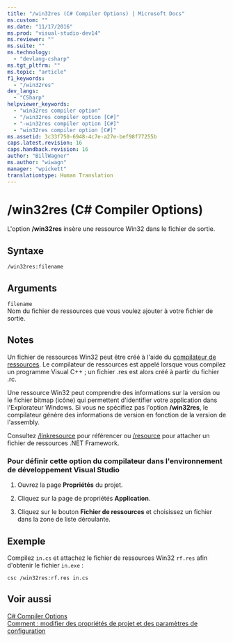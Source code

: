```yaml
---
title: "/win32res (C# Compiler Options) | Microsoft Docs"
ms.custom: ""
ms.date: "11/17/2016"
ms.prod: "visual-studio-dev14"
ms.reviewer: ""
ms.suite: ""
ms.technology: 
  - "devlang-csharp"
ms.tgt_pltfrm: ""
ms.topic: "article"
f1_keywords: 
  - "/win32res"
dev_langs: 
  - "CSharp"
helpviewer_keywords: 
  - "win32res compiler option"
  - "/win32res compiler option [C#]"
  - "-win32res compiler option [C#]"
  - "win32res compiler option [C#]"
ms.assetid: 3c33f750-6948-4c7e-a27e-bef98f77255b
caps.latest.revision: 16
caps.handback.revision: 16
author: "BillWagner"
ms.author: "wiwagn"
manager: "wpickett"
translationtype: Human Translation
---
```

# /win32res (C# Compiler Options)
L'option **\/win32res** insère une ressource Win32 dans le fichier de sortie.  
  
## Syntaxe  
  
```  
/win32res:filename  
```  
  
## Arguments  
 `filename`  
 Nom du fichier de ressources que vous voulez ajouter à votre fichier de sortie.  
  
## Notes  
 Un fichier de ressources Win32 peut être créé à l'aide du [compilateur de ressources](http://go.microsoft.com/fwlink/?LinkId=148370).  Le compilateur de ressources est appelé lorsque vous compilez un programme Visual C\+\+ ; un fichier .res est alors créé à partir du fichier .rc.  
  
 Une ressource Win32 peut comprendre des informations sur la version ou le fichier bitmap \(icône\) qui permettent d'identifier votre application dans l'Explorateur Windows.  Si vous ne spécifiez pas l'option **\/win32res**, le compilateur génère des informations de version en fonction de la version de l'assembly.  
  
 Consultez [\/linkresource](../../../csharp/language-reference/compiler-options/linkresource-compiler-option.md) pour référencer ou [\/resource](../../../csharp/language-reference/compiler-options/resource-compiler-option.md) pour attacher un fichier de ressources .NET Framework.  
  
### Pour définir cette option du compilateur dans l'environnement de développement Visual Studio  
  
1.  Ouvrez la page **Propriétés** du projet.  
  
2.  Cliquez sur la page de propriétés **Application**.  
  
3.  Cliquez sur le bouton **Fichier de ressources** et choisissez un fichier dans la zone de liste déroulante.  
  
## Exemple  
 Compilez `in.cs` et attachez le fichier de ressources Win32 `rf.res` afin d'obtenir le fichier `in.exe` :  
  
```  
csc /win32res:rf.res in.cs  
```  
  
## Voir aussi  
 [C\# Compiler Options](../../../csharp/language-reference/compiler-options/index.md)   
 [Comment : modifier des propriétés de projet et des paramètres de configuration](http://msdn.microsoft.com/fr-fr/e7184bc5-2f2b-4b4f-aa9a-3ecfcbc48b67)